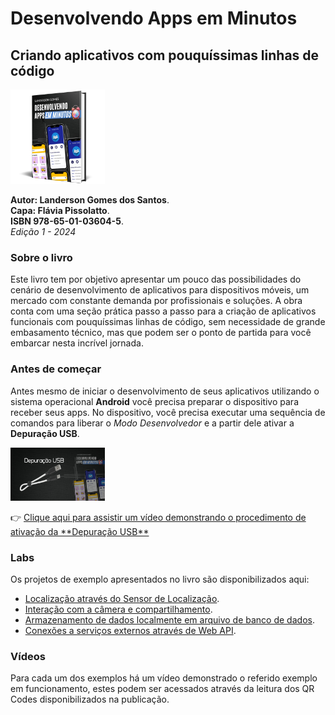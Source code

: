 # Desenvolvendo Apps em Minutos
## Criando aplicativos com pouquíssimas linhas de código
<img src="/imagens/mockup_livro-.png" width=30% heigth=30%>

**Autor: Landerson Gomes dos Santos**.<br>
**Capa: Flávia Pissolatto**.<br>
**ISBN 978-65-01-03604-5**.<br>
*Edição 1 - 2024*

### Sobre o livro ###
<p>Este livro tem por objetivo apresentar um pouco das possibilidades do cenário de desenvolvimento de aplicativos para dispositivos móveis, um mercado com constante demanda por profissionais e soluções. A obra conta com uma seção prática passo a passo para a criação de aplicativos funcionais com pouquíssimas linhas de código, sem necessidade de grande embasamento técnico, mas que podem ser o ponto de partida para você embarcar nesta incrível jornada.</p>

### Antes de começar ###
Antes mesmo de iniciar o desenvolvimento de seus aplicativos utilizando o sistema operacional **Android** você precisa preparar o dispositivo para receber seus apps. 
No dispositivo, você precisa executar uma sequência de comandos para liberar o *Modo Desenvolvedor* e a partir dele ativar a **Depuração USB**.

<a href="https://youtu.be/KIGbbI1uPLI" target="_blank"><img src="/imagens/miniaturas_video/DepuracaoUSB.jpg" width=30% heigth=30%></a>
<p>
👉 <a href="https://youtu.be/KIGbbI1uPLI" target="_blank"> Clique aqui para assistir um vídeo demonstrando o procedimento de ativação da **Depuração USB**</a>

### Labs ###
<p>Os projetos de exemplo apresentados no livro são disponibilizados aqui:</p>

* <a  href="/labs/LocalizApp" target="_blank">Localização através do Sensor de Localização<a/>.
* <a  href="/labs/ShareCamApp" target="_blank">Interação com a câmera e compartilhamento<a/>.
* <a  href="/labs/DadosLocaisApp" target="_blank">Armazenamento de dados localmente em arquivo de banco de dados<a/>.
* <a  href="/labs/ServicosRemotos" target="_blank">Conexões a serviços externos através de Web API<a/>.

### Vídeos ###
Para cada um dos exemplos há um vídeo demonstrado o referido exemplo em funcionamento, estes podem ser acessados através da leitura dos QR Codes disponibilizados na publicação.

  
</p>





